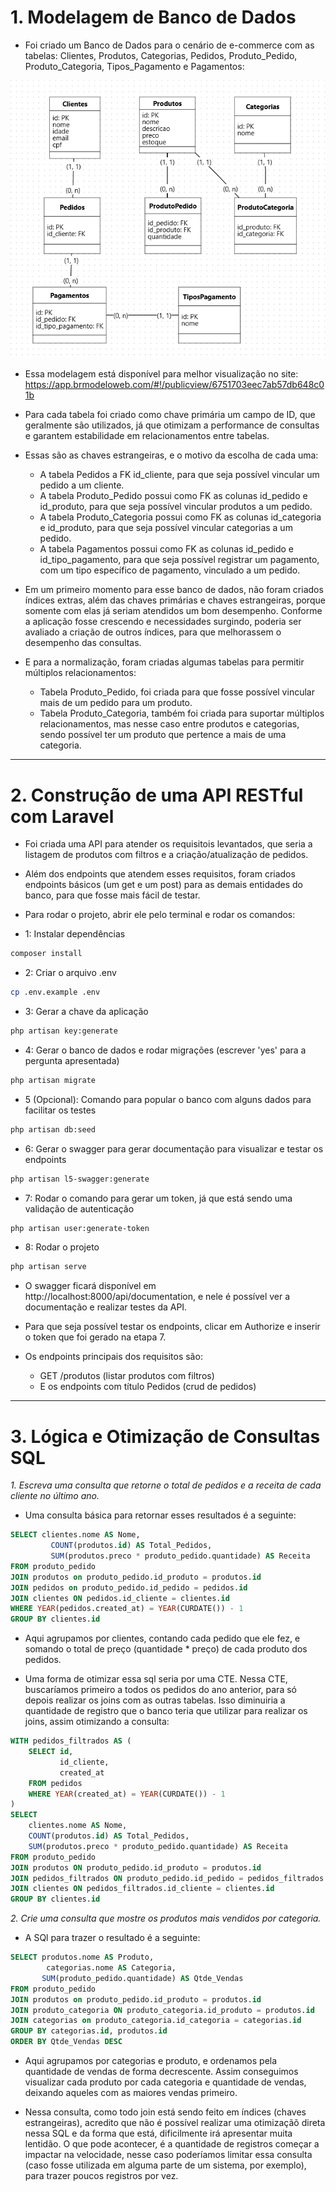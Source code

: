 # 1. Modelagem de Banco de Dados


- Foi criado um Banco de Dados para o cenário de e-commerce com as tabelas:
Clientes, Produtos, Categorias, Pedidos, Produto_Pedido, Produto_Categoria, Tipos_Pagamento e Pagamentos:

![Imagem do Banco](https://github.com/Tiago-Fogolin/ApiEcommerce/blob/master/db.png)

- Essa modelagem está disponível para melhor visualização no site: https://app.brmodeloweb.com/#!/publicview/6751703eec7ab57db648c01b

- Para cada tabela foi criado como chave primária um campo de ID, que geralmente são utilizados, já que otimizam a performance de consultas e garantem estabilidade em relacionamentos entre tabelas.

- Essas são as chaves estrangeiras, e o motivo da escolha de cada uma:
    - A tabela Pedidos a FK id_cliente, para que seja possível vincular um pedido a um cliente.
    - A tabela Produto_Pedido possui como FK as colunas id_pedido e id_produto, para que seja possível vincular produtos a um pedido.
    - A tabela Produto_Categoria possui como FK as colunas id_categoria e id_produto, para que seja possível vincular categorias a um pedido.
    - A tabela Pagamentos possui como FK as colunas id_pedido e id_tipo_pagamento, para que seja possível registrar um pagamento, com um tipo específico de pagamento, vinculado a um pedido.

- Em um primeiro momento para esse banco de dados, não foram criados índices extras, além das chaves primárias e chaves estrangeiras, porque somente com elas já seriam atendidos um bom desempenho. Conforme a aplicação fosse crescendo e necessidades surgindo, poderia ser avaliado a criação de outros índices, para que melhorassem o desempenho das consultas.

- E para a normalização, foram criadas algumas tabelas para permitir múltiplos relacionamentos:
    - Tabela Produto_Pedido, foi criada para que fosse possível vincular mais de um pedido para um produto.
    - Tabela Produto_Categoria, também foi criada para suportar múltiplos relacionamentos, mas nesse caso entre produtos e categorias, sendo possível ter um produto que pertence a mais de uma categoria.

---
# 2. Construção de uma API RESTful com Laravel
- Foi criada uma API para atender os requisitois levantados, que seria a listagem de produtos com filtros e a criação/atualização de pedidos.
- Além dos endpoints que atendem esses requisitos, foram criados endpoints básicos (um get e um post) para as demais entidades do banco, para que fosse mais fácil de testar.
- Para rodar o projeto, abrir ele pelo terminal e rodar os comandos:

- 1: Instalar dependências
```bash 
composer install
```

- 2: Criar o arquivo .env
```bash 
cp .env.example .env
```

- 3: Gerar a chave da aplicação
```bash 
php artisan key:generate
```

- 4: Gerar o banco de dados e rodar migrações (escrever 'yes' para a pergunta apresentada)
```bash 
php artisan migrate
```

- 5 (Opcional): Comando para popular o banco com alguns dados para facilitar os testes
```bash 
php artisan db:seed
```

- 6: Gerar o swagger para gerar documentação para visualizar e testar os endpoints
```bash 
php artisan l5-swagger:generate
```

- 7: Rodar o comando para gerar um token, já que está sendo uma validação de autenticação
```bash 
php artisan user:generate-token
```

- 8: Rodar o projeto
```bash 
php artisan serve
```

- O swagger ficará disponível em http://localhost:8000/api/documentation, e nele é possível ver a documentação e realizar testes da API.

- Para que seja possível testar os endpoints, clicar em Authorize e inserir o token que foi gerado na etapa 7.

- Os endpoints principais dos requisitos são:
    - GET /produtos (listar produtos com filtros)
    - E os endpoints com título Pedidos (crud de pedidos)

---
# 3. Lógica e Otimização de Consultas SQL

*1. Escreva uma consulta que retorne o total de pedidos e a receita de cada cliente no último
ano.*

- Uma consulta básica para retornar esses resultados é a seguinte:
```sql
SELECT clientes.nome AS Nome, 
		 COUNT(produtos.id) AS Total_Pedidos, 
		 SUM(produtos.preco * produto_pedido.quantidade) AS Receita
FROM produto_pedido
JOIN produtos on produto_pedido.id_produto = produtos.id
JOIN pedidos on produto_pedido.id_pedido = pedidos.id
JOIN clientes ON pedidos.id_cliente = clientes.id
WHERE YEAR(pedidos.created_at) = YEAR(CURDATE()) - 1
GROUP BY clientes.id
```

- Aqui agrupamos por clientes, contando cada pedido que ele fez, e somando o total de preço (quantidade * preço) de cada produto dos pedidos.

- Uma forma de otimizar essa sql seria por uma CTE. Nessa CTE, buscaríamos primeiro a todos os pedidos do ano anterior, para só depois realizar os joins com as outras tabelas. Isso diminuiria a quantidade de registro que o banco teria que utilizar para realizar os joins, assim otimizando a consulta:
```sql
WITH pedidos_filtrados AS (
    SELECT id,
	       id_cliente,
	       created_at 
    FROM pedidos
    WHERE YEAR(created_at) = YEAR(CURDATE()) - 1
)
SELECT 
    clientes.nome AS Nome, 
    COUNT(produtos.id) AS Total_Pedidos, 
    SUM(produtos.preco * produto_pedido.quantidade) AS Receita
FROM produto_pedido
JOIN produtos ON produto_pedido.id_produto = produtos.id
JOIN pedidos_filtrados ON produto_pedido.id_pedido = pedidos_filtrados.id
JOIN clientes ON pedidos_filtrados.id_cliente = clientes.id
GROUP BY clientes.id
```

*2. Crie uma consulta que mostre os produtos mais vendidos por categoria.*
- A SQl para trazer o resultado é a seguinte:
```sql
SELECT produtos.nome AS Produto, 
		categorias.nome AS Categoria,
	   SUM(produto_pedido.quantidade) AS Qtde_Vendas
FROM produto_pedido
JOIN produtos on produto_pedido.id_produto = produtos.id
JOIN produto_categoria ON produto_categoria.id_produto = produtos.id 
JOIN categorias on produto_categoria.id_categoria = categorias.id
GROUP BY categorias.id, produtos.id
ORDER BY Qtde_Vendas DESC
```

- Aqui agrupamos por categorias e produto, e ordenamos pela quantidade de vendas de forma decrescente. Assim conseguimos visualizar cada produto por cada categoria e quantidade de vendas, deixando aqueles com as maiores vendas primeiro.

- Nessa consulta, como todo join está sendo feito em índices (chaves estrangeiras), acredito que não é possível realizar uma otimizaçãõ direta nessa SQL e da forma que está, dificilmente irá apresentar muita lentidão. O que pode acontecer, é a quantidade de registros começar a impactar na velocidade, nesse caso poderíamos limitar essa consulta (caso fosse utilizada em alguma parte de um sistema, por exemplo), para trazer poucos registros por vez.
